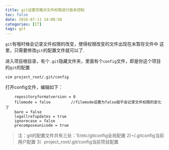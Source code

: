 ```yaml
---
title: git设置忽略对文件权限进行版本控制
toc: false
date: 2016-07-11 14:08:58
categories: [IT]
tags: git
---
```


`git`有哦时候会记录文件权限的改变，使得权限改变的文件出现在未暂存文件中
这里，只需要修改`git`的配置文件就可以了.

进入项目根目录，有个`.git`隐藏文件夹，里面有个`config`文件，即是你这个项目的`git`的配置

``` shell
vim project_root/.git/config
```
打开config文件，编辑如下：

``` config project_root/.git/config
	repositoryformatversion = 0
	filemode = false         //filemode设置为false就不会记录文件权限的变化了
	bare = false
	logallrefupdates = true
	ignorecase = false
	precomposeunicode = true

```


> 注：git的配置文件共有三处：1)/etc/gitconfig全局配置    2)~/.gitconfig当前用户配置    3）project_root/.git/config当前项目配置

